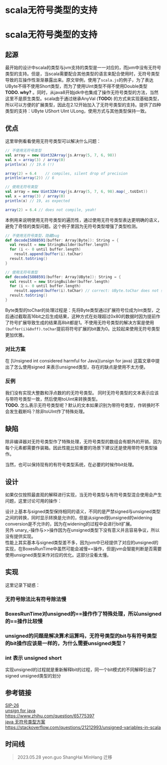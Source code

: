 # scala无符号类型的支持
# scala无符号类型的支持

## 起源
最开始的设计中scala的类型与jvm支持的类型是一一对应的，而jvm中没有无符号类型的支持。但是，当scala需要配合其他类型的语言来配合使用时，无符号类型导致的互操作性渐渐暴露出来。原文举例，使用了`scala.js`的例子，为了表达UByte不得不使用Short类型，而为了使用Uint类型不得不使用Double类型 **TODO. why?** 。同时，从java8开始jdk中也集成了操作无符号类型的方法，当然这里不是原生类型。scala由于通过继承AnyVal (**TODO**) 的方式来实现基础类型，所以可以方便的扩展类型，因此在2.12开始加入了无符号类型的支持。提供了四种类型的支持：UByte UShort UInt ULong，使用方式与其他类型保持一致。

## 优点
这里举例看看使用无符号类型可以解决什么问题：
```scala
// 不使用无符号类型
val array = new Uint32Array(js.Array(5, 7, 6, 98))
val x = array(3) / array(0)
println(x) // 19.6 (!)

array(2) = 6.4    // compiles, silent drop of precision
println(array(2)) // 6

// 使用无符号类型
val array = new Uint32Array(js.Array(5, 7, 6, 98).map(_.toUInt))
val x = array(3) / array(0)
println(x) // 19, as expected

array(2) = 6.4 // does not compile, yeah!
```
本例用来说明使用无符号类型的遍历性，通过使用无符号类型表达更明确的语义，避免了奇怪的类型问题。这个例子里因为无符号类型增强了类型检测。

```scala
// 不使用无符号类型，隐藏bug
def decodeISO88591(buffer: Array[Byte]): String = {
  val result = new StringBuilder(buffer.length)
  for (i <- 0 until buffer.length)
    result.append(buffer(i).toChar)
  result.toString()
}

// 使用无符号类型
def decodeISO88591(buffer: Array[UByte]): String = {
  val result = new StringBuilder(buffer.length)
  for (i <- 0 until buffer.length)
    result.append(buffer(i).toChar) // correct: UByte.toChar does not sign-extend
  result.toString()
}
```
Byte类型的toChar的处理过程是：先将Byte类型通过扩展符号位成为Int类型，之后通过截取高16bit之后生成结果，这种方式在处理超过0x80的数据时因为提前作了符号扩展导致生成的结果高8bit都是1。不使用无符号类型的解决方案是使用`(buffer(i)&0xff).toChar`提前将符号扩展的bit置为0。比较起来使用无符号类型更加优雅。

### 对比方案
在 [Unsigned int considered harmful for Java](unsign for java) 这篇文章中提出了怎么使用signed 来表示unsigned类型，存在的缺点是使用不太方便。

### 反例
我们没有实现大整数和浮点数的的无符号类型。
同时无符号类型的文本表示应该与带符号类型一致，然后使用toUint来转换类型。  
**TODO.** 怎么表示无符号类型呢？默认的文本如果识别为带符号类型，作转换时不会发生截断吗？除非toUInt作了特殊处理。

## 缺陷
除非编译器对无符号类型作了特殊处理，无符号类型的数组会有额外的开销，因为每个元素都需要作装箱。因此性能比较重要的场景下建议还是使用带符号类型操作。

当然，也可以保持现有的有符号类型系统，在必要的时候作bit处理。

## 设计
如果仅仅按照最直观的解释进行实现，当无符号类型与有符号类型混合使用会产生问题，这里讨论可用的操作：

设计上基本与signed类型保持相同的语义，不同的是严禁signed与unsigned类型之间的转换，同时显示转换是允许的，但是从signed到unsigned的widening conversion是不允许的，因为在widening的过程中会进行bit扩展。  
另外 unary_-操作与>>操作因为在unsigned类型下没有意义并且容易争议，所以没有提供实现。  
性能上其实基本与signed类型差不多，因为jvm中已经提供了对应的unsigned的实现，在BoxesRunTime中虽然可能会减慢==操作，但是jvm会智能判断是否需要使用unsigned类型来作对应的优化。这部分没看太懂。

## 实现
这里记录下疑惑：
### 无符号除法比有符号除法慢
### BoxesRunTime对unsigned的==操作作了特殊处理，所以unsigned的==操作比较慢
### unsigned的问题是解决算术运算吗，无符号类型的bit与有符号类型的bit操作应该是一样的，为什么需要unsigned类型？
### int 表示 unsigned short

实现unsigned的过程就是重新解释bit的过程，同一个bit模式的不同解释引出了signed unsigned类型的划分

## 参考链接
[SIP-26](https://docs.scala-lang.org/sips/unsigned-integers.html#previous-discussions-and-implementations)  
[unsign for java](https://www.nayuki.io/page/unsigned-int-considered-harmful-for-java)  
https://www.zhihu.com/question/65775397  
[java 无符号类型方案](https://blog.csdn.net/LANGZI7758521/article/details/51853298)  
https://stackoverflow.com/questions/21212993/unsigned-variables-in-scala

## 时间线
> 2023.05.28 yeon.guo ShangHai MinHang 迁移
